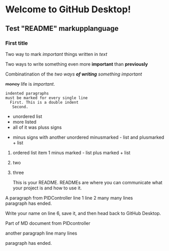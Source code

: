 # Welcome to GitHub Desktop!

## Test "README" markupplanguage

### First title

Two way to mark *important* things written in _text_

Two ways to write something even more **important** than __previously__

Combinatination of the _two ways **of writing** something important_

~~money~~ life is _important_.

    indented paragraphs  
    must be marked for every single line  
      First. This is a double indent    
       Second.  

+ unordered list
+ more listed
+ all of it was pluss signs
- minus signs with another unordered minusmarked - list and plusmarked + list 
1. ordered list item 1 minus marked - list plus marked + list
2. two
3. three

   This is your README. READMEs are where you can communicate what your project is and how to use it.  

A paragraph from PIDController
   line 1
   line 2
   many many lines  
paragraph has ended.

Write your name on line 6, save it, and then head back to GitHub Desktop.

Part of MD document from PIDcontroller

   another paragraph
   line
   many lines  

paragraph has ended.
